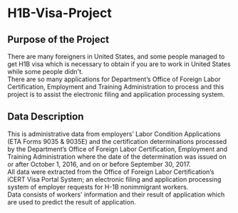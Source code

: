 # H1B-Visa-Project

## Purpose of the Project
There are many foreigners in United States, and some people managed to get H1B visa which is necessary to obtain if you are to work in United States while some people didn't.\
There are so many applications for Department’s Office of Foreign Labor Certification, Employment and Training Administration to process and this project is to assist the electronic filing and application processing system.

## Data Description
This is administrative data from employers’ Labor Condition Applications (ETA Forms 9035 & 9035E) and the certification determinations processed by the Department’s Office of Foreign Labor Certification, Employment and Training Administration where the date of the determination was issued on or after October 1, 2016, and on or before September 30, 2017.\
All data were extracted from the Office of Foreign Labor Certification’s iCERT Visa Portal System; an electronic filing and application processing system of employer requests for H-1B nonimmigrant workers.\
Data consists of workers' information and their result of application which are used to predict the result of application.



